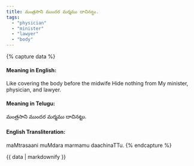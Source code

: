 ```yaml
---
title: మంత్రసాని ముందర మర్మము దాచినట్టు.
tags:
  - "physician"
  - "minister"
  - "lawyer"
  - "body"
---
```


{% capture data %}
#### Meaning in English:
Like covering the body before the midwife
Hide nothing from My minister, physician, and lawyer.

#### Meaning in Telugu:
మంత్రసాని ముందర మర్మము దాచినట్టు.

#### English Transliteration:
maMtrasaani muMdara marmamu daachinaTTu.
{% endcapture %}

<div class="notice">{{ data | markdownify }}</div>

